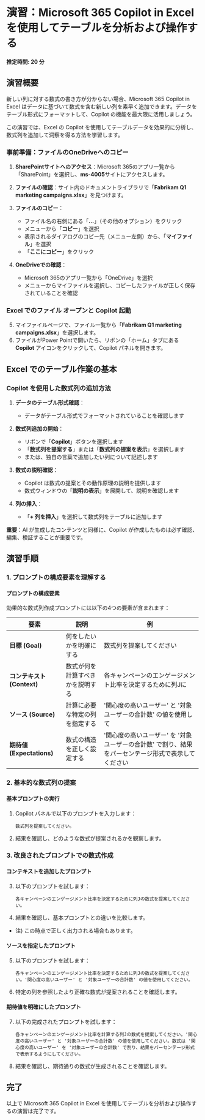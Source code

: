 # 演習：Microsoft 365 Copilot in Excel を使用してテーブルを分析および操作する

#### 推定時間: 20 分

## 演習概要
新しい列に対する数式の書き方が分からない場合、Microsoft 365 Copilot in Excel はデータに基づいて数式を含む新しい列を素早く追加できます。データをテーブル形式にフォーマットして、Copilot の機能を最大限に活用しましょう。

この演習では、Excel の Copilot を使用してテーブルデータを効果的に分析し、数式列を追加して洞察を得る方法を学習します。

### 事前準備：ファイルのOneDriveへのコピー

1. **SharePointサイトへのアクセス**：Microsoft 365のアプリ一覧から「SharePoint」を選択し、**ms-4005**サイトにアクセスします。

2. **ファイルの確認**：サイト内のドキュメントライブラリで「**Fabrikam Q1 marketing campaigns.xlsx**」を見つけます。

3. **ファイルのコピー**：
   - ファイル名の右側にある「**...**」（その他のオプション）をクリック
   - メニューから「**コピー**」を選択
   - 表示されるダイアログのコピー先（メニュー左側）から、「**マイファイル**」を選択
   - 「**ここにコピー**」をクリック

4. **OneDriveでの確認**：
   - Microsoft 365のアプリ一覧から「OneDrive」を選択
   - メニューからマイファイルを選択し、コピーしたファイルが正しく保存されていることを確認

### Excel でのファイル オープンと Copilot 起動
5. マイファイルページで、ファイル一覧から「**Fabrikam Q1 marketing campaigns.xlsx**」を選択します。
6. ファイルがPower Pointで開いたら、リボンの「ホーム」タブにある **Copilot** アイコンをクリックして、Copilot パネルを開きます。

## Excel でのテーブル作業の基本

### Copilot を使用した数式列の追加方法

1. **データのテーブル形式確認**：
   - データがテーブル形式でフォーマットされていることを確認します

2. **数式列追加の開始**：
   - リボンで「**Copilot**」ボタンを選択します
   - 「**数式列を提案する**」または「**数式列の提案を表示**」を選択します
   - または、独自の言葉で追加したい列について記述します

3. **数式の説明確認**：
   - Copilot は数式の提案とその動作原理の説明を提供します
   - 数式ウィンドウの「**説明の表示**」を展開して、説明を確認します

4. **列の挿入**：
   - 「**+ 列を挿入**」を選択して数式列をテーブルに追加します

**重要**：AI が生成したコンテンツと同様に、Copilot が作成したものは必ず確認、編集、検証することが重要です。

## 演習手順

### 1. プロンプトの構成要素を理解する

#### プロンプトの構成要素

効果的な数式列作成プロンプトには以下の4つの要素が含まれます：

| 要素 | 説明 | 例 |
|------|------|-----|
| **目標 (Goal)** | 何をしたいかを明確にする | 数式列を提案してください |
| **コンテキスト (Context)** | 数式が何を計算すべきかを説明する | 各キャンペーンのエンゲージメント比率を決定するために列Jに |
| **ソース (Source)** | 計算に必要な特定の列を指定する | '関心度の高いユーザー' と '対象ユーザーの合計数' の値を使用して |
| **期待値 (Expectations)** | 数式の構造を正しく設定する | '関心度の高いユーザー' を '対象ユーザーの合計数' で割り、結果をパーセンテージ形式で表示してください |

### 2. 基本的な数式列の提案

#### 基本プロンプトの実行

1. Copilot パネルで以下のプロンプトを入力します：
   ```
   数式列を提案してください。
   ```

2. 結果を確認し、どのような数式が提案されるかを観察します。

### 3. 改良されたプロンプトでの数式作成

#### コンテキストを追加したプロンプト

3. 以下のプロンプトを試します：
   ```
   各キャンペーンのエンゲージメント比率を決定するために列Jの数式を提案してください。
   ```

4. 結果を確認し、基本プロンプトとの違いを比較します。
 - 注) この時点で正しく出力される場合もあります。

#### ソースを指定したプロンプト

5. 以下のプロンプトを試します：
   ```
   各キャンペーンのエンゲージメント比率を決定するために列Jの数式を提案してください。'関心度の高いユーザー' と '対象ユーザーの合計数' の値を使用してください。
   ```

6. 特定の列を参照したより正確な数式が提案されることを確認します。

#### 期待値を明確にしたプロンプト

7. 以下の完成されたプロンプトを試します：
   ```
   各キャンペーンのエンゲージメント比率を計算する列Jの数式を提案してください。'関心度の高いユーザー' と '対象ユーザーの合計数' の値を使用してください。数式は '関心度の高いユーザー' を '対象ユーザーの合計数' で割り、結果をパーセンテージ形式で表示するようにしてください。
   ```

8. 結果を確認し、期待通りの数式が生成されることを確認します。



## 完了

以上で Microsoft 365 Copilot in Excel を使用してテーブルを分析および操作するの演習は完了です。
